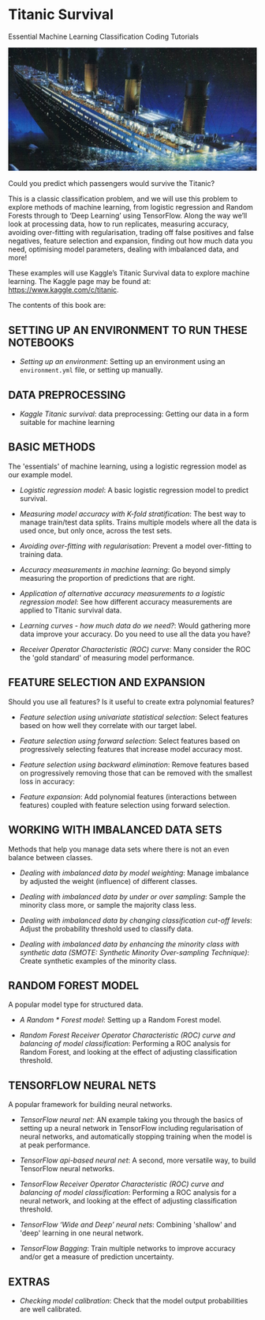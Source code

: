 # Titanic Survival

Essential Machine Learning Classification Coding Tutorials

![](./images/titanic.png)

Could you predict which passengers would survive the Titanic?

This is a classic classification problem, and we will use this problem to explore methods of machine learning, from logistic regression and Random Forests through to ‘Deep Learning’ using TensorFlow. Along the way we’ll look at processing data, how to run replicates, measuring accuracy, avoiding over-fitting with regularisation, trading off false positives and false negatives, feature selection and expansion, finding out how much data you need, optimising model parameters, dealing with imbalanced data, and more!

These examples will use Kaggle’s Titanic Survival data to explore machine learning. The Kaggle page may be found at: https://www.kaggle.com/c/titanic.

The contents of this book are:

## SETTING UP AN ENVIRONMENT TO RUN THESE NOTEBOOKS

* *Setting up an environment*: Setting up an environment using an `environment.yml` file, or setting up manually.

## DATA PREPROCESSING

* *Kaggle Titanic survival*: data preprocessing: Getting our data in a form suitable for machine learning

## BASIC METHODS

The 'essentials' of machine learning, using a logistic regression model as our example model.

* *Logistic regression model*: A basic logistic regression model to predict survival.

* *Measuring model accuracy with K-fold stratification*: The best way to manage train/test data splits. Trains multiple models where all the data is used once, but only once, across the test sets.

* *Avoiding over-fitting with regularisation*: Prevent a model over-fitting to training data.

* *Accuracy measurements in machine learning*: Go beyond simply measuring the proportion of predictions that are right.

* *Application of alternative accuracy measurements to a logistic regression model*: See how different accuracy measurements are applied to Titanic survival data.

* *Learning curves - how much data do we need?*: Would gathering more data improve your accuracy. Do you need to use all the data you have?

* *Receiver Operator Characteristic (ROC) curve*: Many consider the ROC the 'gold standard' of measuring model performance.

## FEATURE SELECTION AND EXPANSION

Should you use all features? Is it useful to create extra polynomial features?

* *Feature selection using univariate statistical selection*: Select features based on how well they correlate with our target label.

* *Feature selection using forward selection*: Select features based on progressively selecting features that increase model accuracy most.

* *Feature selection using backward elimination*: Remove features based on progressively removing those that can be removed with the smallest loss in accuracy:

* *Feature expansion*: Add polynomial features (interactions between features) coupled with feature selection using forward selection.

## WORKING WITH IMBALANCED DATA SETS

Methods that help you manage data sets where there is not an even balance between classes.

* *Dealing with imbalanced data by model weighting*: Manage imbalance by adjusted the weight (influence) of different classes.

* *Dealing with imbalanced data by under or over sampling*: Sample the minority class more, or sample the majority class less.

* *Dealing with imbalanced data by changing classification cut-off levels*: Adjust the probability threshold used to classify data.

* *Dealing with imbalanced data by enhancing the minority class with synthetic data (SMOTE: Synthetic Minority Over-sampling Technique)*: Create synthetic examples of the minority class.

## RANDOM FOREST MODEL

A popular model type for structured data.

* *A Random *  Forest model*: Setting up a Random Forest model.

* *Random Forest Receiver Operator Characteristic (ROC) curve and balancing of model classification*: Performing a ROC analysis for Random Forest, and looking at the effect of adjusting classification threshold.

## TENSORFLOW NEURAL NETS

A popular framework for building neural networks.

* *TensorFlow neural net*: AN example taking you through the basics of setting up a neural network in TensorFlow including regularisation of neural networks, and automatically stopping training when the model is at peak performance.

* *TensorFlow api-based neural net*: A second, more versatile way, to build TensorFlow neural networks.

* *TensorFlow Receiver Operator Characteristic (ROC) curve and balancing of model classification*: Performing a ROC analysis for a neural network, and looking at the effect of adjusting classification threshold.

* *TensorFlow ‘Wide and Deep’ neural nets*: Combining 'shallow' and 'deep' learning in one neural network.

* *TensorFlow Bagging*: Train multiple networks to improve accuracy and/or get a measure of prediction uncertainty.

## EXTRAS

* *Checking model calibration*: Check that the model output probabilities are well calibrated.



